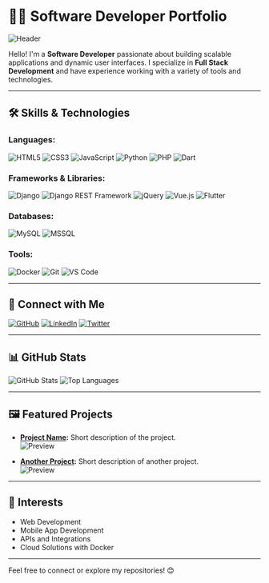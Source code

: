 # 👨‍💻 Software Developer Portfolio

![Header](https://via.placeholder.com/800x200?text=Welcome+to+My+GitHub+Profile)

Hello! I'm a **Software Developer** passionate about building scalable applications and dynamic user interfaces. I specialize in **Full Stack Development** and have experience working with a variety of tools and technologies.

---

## 🛠️ **Skills & Technologies**

### Languages:
![HTML5](https://img.shields.io/badge/-HTML5-E34F26?logo=html5&logoColor=white&style=for-the-badge)
![CSS3](https://img.shields.io/badge/-CSS3-1572B6?logo=css3&logoColor=white&style=for-the-badge)
![JavaScript](https://img.shields.io/badge/-JavaScript-F7DF1E?logo=javascript&logoColor=black&style=for-the-badge)
![Python](https://img.shields.io/badge/-Python-3776AB?logo=python&logoColor=white&style=for-the-badge)
![PHP](https://img.shields.io/badge/-PHP-777BB4?logo=php&logoColor=white&style=for-the-badge)
![Dart](https://img.shields.io/badge/-Dart-0175C2?logo=dart&logoColor=white&style=for-the-badge)

### Frameworks & Libraries:
![Django](https://img.shields.io/badge/-Django-092E20?logo=django&logoColor=white&style=for-the-badge)
![Django REST Framework](https://img.shields.io/badge/-DRF-ff1709?logo=django&logoColor=white&style=for-the-badge)
![jQuery](https://img.shields.io/badge/-jQuery-0769AD?logo=jquery&logoColor=white&style=for-the-badge)
![Vue.js](https://img.shields.io/badge/-Vue.js-4FC08D?logo=vue.js&logoColor=white&style=for-the-badge)
![Flutter](https://img.shields.io/badge/-Flutter-02569B?logo=flutter&logoColor=white&style=for-the-badge)

### Databases:
![MySQL](https://img.shields.io/badge/-MySQL-4479A1?logo=mysql&logoColor=white&style=for-the-badge)
![MSSQL](https://img.shields.io/badge/-MSSQL-CC2927?logo=microsoft-sql-server&logoColor=white&style=for-the-badge)

### Tools:
![Docker](https://img.shields.io/badge/-Docker-2496ED?logo=docker&logoColor=white&style=for-the-badge)
![Git](https://img.shields.io/badge/-Git-F05032?logo=git&logoColor=white&style=for-the-badge)
![VS Code](https://img.shields.io/badge/-VS%20Code-007ACC?logo=visual-studio-code&logoColor=white&style=for-the-badge)

---

## 🔗 **Connect with Me**
[![GitHub](https://img.shields.io/badge/-GitHub-181717?logo=github&logoColor=white&style=for-the-badge)](https://github.com/yourusername)
[![LinkedIn](https://img.shields.io/badge/-LinkedIn-0077B5?logo=linkedin&logoColor=white&style=for-the-badge)](https://www.linkedin.com/in/yourusername)
[![Twitter](https://img.shields.io/badge/-Twitter-1DA1F2?logo=twitter&logoColor=white&style=for-the-badge)](https://twitter.com/yourusername)

---

## 📊 **GitHub Stats**
![GitHub Stats](https://github-readme-stats.vercel.app/api?username=yourusername&show_icons=true&theme=radical)
![Top Languages](https://github-readme-stats.vercel.app/api/top-langs/?username=yourusername&layout=compact&theme=radical)

---

## 🖼️ **Featured Projects**
- **[Project Name](#):** Short description of the project.  
  ![Preview](https://via.placeholder.com/300x150?text=Project+Preview)

- **[Another Project](#):** Short description of another project.  
  ![Preview](https://via.placeholder.com/300x150?text=Another+Project+Preview)

---

## 🚀 **Interests**
- Web Development
- Mobile App Development
- APIs and Integrations
- Cloud Solutions with Docker

---

Feel free to connect or explore my repositories! 😊
